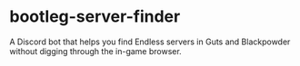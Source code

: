 # bootleg-server-finder
A Discord bot that helps you find Endless servers in Guts and Blackpowder without digging through the in-game browser.
